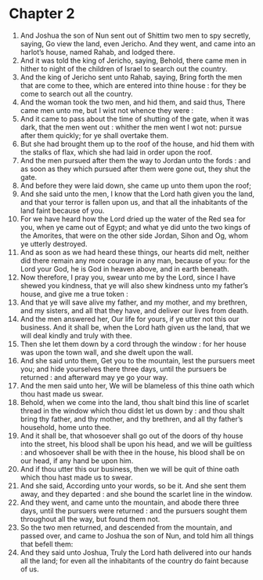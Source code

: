 # Chapter 2

1. And Joshua the son of Nun sent out of Shittim two men to spy secretly, saying, Go view the land, even Jericho. And they went, and came into an harlot’s house, named Rahab, and lodged there.
2. And it was told the king of Jericho, saying, Behold, there came men in hither to night of the children of Israel to search out the country.
3. And the king of Jericho sent unto Rahab, saying, Bring forth the men that are come to thee, which are entered into thine house : for they be come to search out all the country.
4. And the woman took the two men, and hid them, and said thus, There came men unto me, but I wist not whence they were :
5. And it came to pass about the time of shutting of the gate, when it was dark, that the men went out : whither the men went I wot not: pursue after them quickly; for ye shall overtake them.
6. But she had brought them up to the roof of the house, and hid them with the stalks of flax, which she had laid in order upon the roof.
7. And the men pursued after them the way to Jordan unto the fords : and as soon as they which pursued after them were gone out, they shut the gate.
8. And before they were laid down, she came up unto them upon the roof;
9. And she said unto the men, I know that the Lord hath given you the land, and that your terror is fallen upon us, and that all the inhabitants of the land faint because of you.
10. For we have heard how the Lord dried up the water of the Red sea for you, when ye came out of Egypt; and what ye did unto the two kings of the Amorites, that were on the other side Jordan, Sihon and Og, whom ye utterly destroyed.
11. And as soon as we had heard these things, our hearts did melt, neither did there remain any more courage in any man, because of you: for the Lord your God, he is God in heaven above, and in earth beneath.
12. Now therefore, I pray you, swear unto me by the Lord, since I have shewed you kindness, that ye will also shew kindness unto my father’s house, and give me a true token :
13. And that ye will save alive my father, and my mother, and my brethren, and my sisters, and all that they have, and deliver our lives from death.
14. And the men answered her, Our life for yours, if ye utter not this our business. And it shall be, when the Lord hath given us the land, that we will deal kindly and truly with thee.
15. Then she let them down by a cord through the window : for her house was upon the town wall, and she dwelt upon the wall.
16. And she said unto them, Get you to the mountain, lest the pursuers meet you; and hide yourselves there three days, until the pursuers be returned : and afterward may ye go your way.
17. And the men said unto her, We will be blameless of this thine oath which thou hast made us swear.
18. Behold, when we come into the land, thou shalt bind this line of scarlet thread in the window which thou didst let us down by : and thou shalt bring thy father, and thy mother, and thy brethren, and all thy father’s household, home unto thee.
19. And it shall be, that whosoever shall go out of the doors of thy house into the street, his blood shall be upon his head, and we will be guiltless : and whosoever shall be with thee in the house, his blood shall be on our head, if any hand be upon him.
20. And if thou utter this our business, then we will be quit of thine oath which thou hast made us to swear.
21. And she said, According unto your words, so be it. And she sent them away, and they departed : and she bound the scarlet line in the window.
22. And they went, and came unto the mountain, and abode there three days, until the pursuers were returned : and the pursuers sought them throughout all the way, but found them not.
23. So the two men returned, and descended from the mountain, and passed over, and came to Joshua the son of Nun, and told him all things that befell them:
24. And they said unto Joshua, Truly the Lord hath delivered into our hands all the land; for even all the inhabitants of the country do faint because of us.

